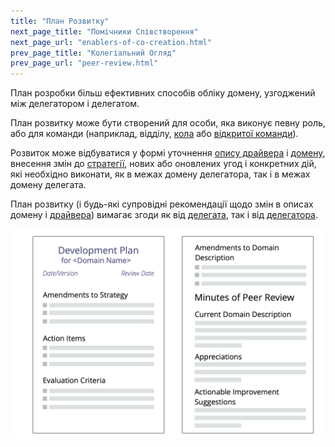 ```yaml
---
title: "План Розвитку"
next_page_title: "Помічники Співстворення"
next_page_url: "enablers-of-co-creation.html"
prev_page_title: "Колегіальний Огляд"
prev_page_url: "peer-review.html"
---
```



<div class="card summary"><div class="card-body">План розробки більш ефективних способів обліку домену, узгоджений між делегатором і делегатом.
</div></div>

План розвитку може бути створений для особи, яка виконує певну роль, або для команди (наприклад, відділу, [кола](circle.html) або [відкритої команди](open-team.html)).

Розвиток може відбуватися у формі уточнення [опису драйвера](describe-organizational-drivers.html) і <a href="glossary.html#entry-domain" class="glossary-tooltip" data-toggle="tooltip" title="Домен: Окрема сфера впливу, діяльності та прийняття рішень всередині організації.">домену</a>, внесення змін до <a href="glossary.html#entry-strategy" class="glossary-tooltip" data-toggle="tooltip" title="Стратегія: Високорівневий підхід до того, як люди створюватимуть цінність для успішного обліку домену.">стратегії</a>, нових або оновлених угод і конкретних дій, які необхідно виконати, як в межах домену делегатора, так і в межах домену делегата.

План розвитку (і будь-які супровідні рекомендації щодо змін в описах домену і <a href="glossary.html#entry-driver" class="glossary-tooltip" data-toggle="tooltip" title="Драйвер: мотив, який спонукає людину або групу реагувати на конкретну ситуацію.">драйвера</a>) вимагає згоди як від <a href="glossary.html#entry-delegatee" class="glossary-tooltip" data-toggle="tooltip" title="Делегат: Особа або група, які приймають відповідальність за делегований їм домен, виконуючи роль хранителя або команди.">делегата</a>, так і від <a href="glossary.html#entry-delegator" class="glossary-tooltip" data-toggle="tooltip" title="Делегатор: Особа або група, які делегують відповідальність за домен іншій(им) особі(ам).">делегатора</a>.

![Шаблон плану розвитку](img/templates/development-plan-template.png)